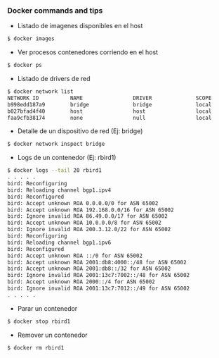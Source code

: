 ### Docker commands and tips
- Listado de imagenes disponibles en el host
```sh
$ docker images
```
- Ver procesos contenedores corriendo en el host
```sh
$ docker ps
```
- Listado de drivers de red
```sh
$ docker network list
NETWORK ID          NAME                DRIVER              SCOPE
b998edd187a9        bridge              bridge              local
b027bfad4f40        host                host                local
faa9cfb38174        none                null                local
```
- Detalle de un dispositivo de red (Ej: bridge)
```sh
$ docker network inspect bridge
```
- Logs de un contenedor (Ej: rbird1)
```sh
$ docker logs --tail 20 rbird1
. . . . . 
bird: Reconfiguring
bird: Reloading channel bgp1.ipv4
bird: Reconfigured
bird: Accept unknown ROA 0.0.0.0/0 for ASN 65002
bird: Accept unknown ROA 192.168.0.0/16 for ASN 65002
bird: Ignore invalid ROA 86.49.0.0/17 for ASN 65002
bird: Accept unknown ROA 10.0.0.0/8 for ASN 65002
bird: Ignore invalid ROA 200.3.12.0/22 for ASN 65002
bird: Reconfiguring
bird: Reloading channel bgp1.ipv6
bird: Reconfigured
bird: Accept unknown ROA ::/0 for ASN 65002
bird: Accept unknown ROA 2001:db8:4000::/48 for ASN 65002
bird: Accept unknown ROA 2001:db8::/32 for ASN 65002
bird: Ignore invalid ROA 2001:13c7:7002::/48 for ASN 65002
bird: Accept unknown ROA 2000::/4 for ASN 65002
bird: Ignore invalid ROA 2001:13c7:7012::/49 for ASN 65002
. . . . .
```
- Parar un contenedor
```sh
$ docker stop rbird1
```
- Remover un contenedor
```
$ docker rm rbird1
```



